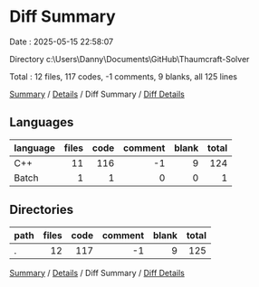 # Diff Summary

Date : 2025-05-15 22:58:07

Directory c:\\Users\\Danny\\Documents\\GitHub\\Thaumcraft-Solver

Total : 12 files,  117 codes, -1 comments, 9 blanks, all 125 lines

[Summary](results.md) / [Details](details.md) / Diff Summary / [Diff Details](diff-details.md)

## Languages
| language | files | code | comment | blank | total |
| :--- | ---: | ---: | ---: | ---: | ---: |
| C++ | 11 | 116 | -1 | 9 | 124 |
| Batch | 1 | 1 | 0 | 0 | 1 |

## Directories
| path | files | code | comment | blank | total |
| :--- | ---: | ---: | ---: | ---: | ---: |
| . | 12 | 117 | -1 | 9 | 125 |

[Summary](results.md) / [Details](details.md) / Diff Summary / [Diff Details](diff-details.md)